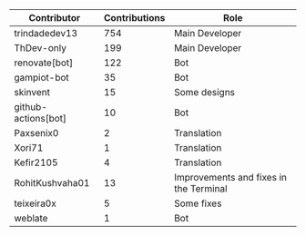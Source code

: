 | Contributor | Contributions | Role |
| ------------ | -------------- | ---- |
| trindadedev13 | 754 | Main Developer |
| ThDev-only | 199 | Main Developer |
| renovate[bot] | 122 | Bot |
| gampiot-bot | 35 | Bot |
| skinvent | 15 | Some designs |
| github-actions[bot] | 10 | Bot |
| Paxsenix0 | 2 | Translation |
| Xori71 | 1 | Translation |
| Kefir2105 | 4 | Translation |
| RohitKushvaha01 | 13 | Improvements and fixes in the Terminal |
| teixeira0x | 5 | Some fixes |
| weblate | 1 | Bot |
